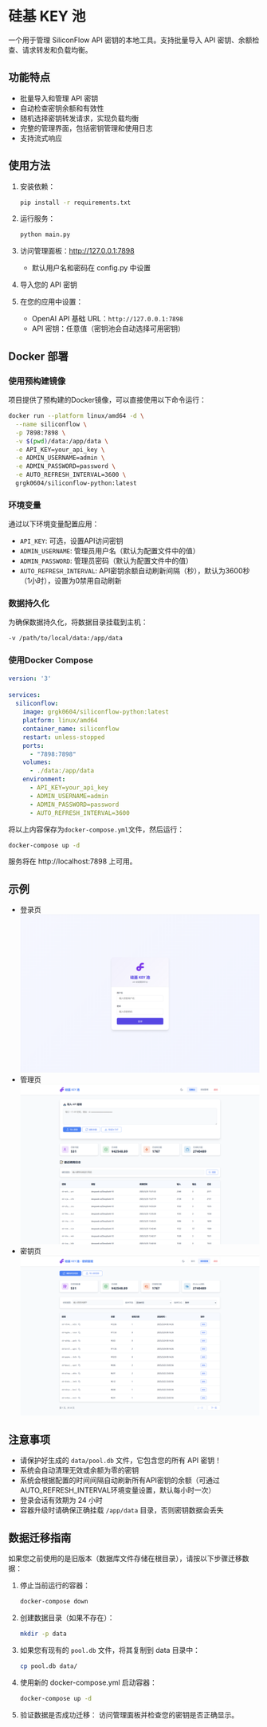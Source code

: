 # 硅基 KEY 池

一个用于管理 SiliconFlow API 密钥的本地工具。支持批量导入 API 密钥、余额检查、请求转发和负载均衡。

## 功能特点

- 批量导入和管理 API 密钥
- 自动检查密钥余额和有效性
- 随机选择密钥转发请求，实现负载均衡
- 完整的管理界面，包括密钥管理和使用日志
- 支持流式响应

## 使用方法

1. 安装依赖：
   ```bash
   pip install -r requirements.txt
   ```

2. 运行服务：
   ```bash
   python main.py
   ```

3. 访问管理面板：http://127.0.0.1:7898
   - 默认用户名和密码在 config.py 中设置

4. 导入您的 API 密钥

5. 在您的应用中设置：
   - OpenAI API 基础 URL：`http://127.0.0.1:7898`
   - API 密钥：任意值（密钥池会自动选择可用密钥）

## Docker 部署

### 使用预构建镜像

项目提供了预构建的Docker镜像，可以直接使用以下命令运行：

```bash
docker run --platform linux/amd64 -d \
  --name siliconflow \
  -p 7898:7898 \
  -v $(pwd)/data:/app/data \
  -e API_KEY=your_api_key \
  -e ADMIN_USERNAME=admin \
  -e ADMIN_PASSWORD=password \
  -e AUTO_REFRESH_INTERVAL=3600 \
  grgk0604/siliconflow-python:latest
```

### 环境变量

通过以下环境变量配置应用：

- `API_KEY`: 可选，设置API访问密钥
- `ADMIN_USERNAME`: 管理员用户名（默认为配置文件中的值）
- `ADMIN_PASSWORD`: 管理员密码（默认为配置文件中的值）
- `AUTO_REFRESH_INTERVAL`: API密钥余额自动刷新间隔（秒），默认为3600秒（1小时），设置为0禁用自动刷新

### 数据持久化

为确保数据持久化，将数据目录挂载到主机：

```bash
-v /path/to/local/data:/app/data
```

### 使用Docker Compose

```yaml
version: '3'

services:
  siliconflow:
    image: grgk0604/siliconflow-python:latest
    platform: linux/amd64
    container_name: siliconflow
    restart: unless-stopped
    ports:
      - "7898:7898"
    volumes:
      - ./data:/app/data
    environment:
      - API_KEY=your_api_key
      - ADMIN_USERNAME=admin
      - ADMIN_PASSWORD=password
      - AUTO_REFRESH_INTERVAL=3600
```

将以上内容保存为`docker-compose.yml`文件，然后运行：

```bash
docker-compose up -d
```

服务将在 http://localhost:7898 上可用。

## 示例
- 登录页
![登录页](./doc/login.png)
- 管理页
![管理页](./doc/admin.png)
- 密钥页
![密钥页](./doc/keylists.png)

## 注意事项

- 请保护好生成的 `data/pool.db` 文件，它包含您的所有 API 密钥！
- 系统会自动清理无效或余额为零的密钥
- 系统会根据配置的时间间隔自动刷新所有API密钥的余额（可通过AUTO_REFRESH_INTERVAL环境变量设置，默认每小时一次）
- 登录会话有效期为 24 小时
- 容器升级时请确保正确挂载 `/app/data` 目录，否则密钥数据会丢失

## 数据迁移指南

如果您之前使用的是旧版本（数据库文件存储在根目录），请按以下步骤迁移数据：

1. 停止当前运行的容器：
   ```bash
   docker-compose down
   ```

2. 创建数据目录（如果不存在）：
   ```bash
   mkdir -p data
   ```

3. 如果您有现有的 `pool.db` 文件，将其复制到 data 目录中：
   ```bash
   cp pool.db data/
   ```

4. 使用新的 docker-compose.yml 启动容器：
   ```bash
   docker-compose up -d
   ```

5. 验证数据是否成功迁移：
   访问管理面板并检查您的密钥是否正确显示。
